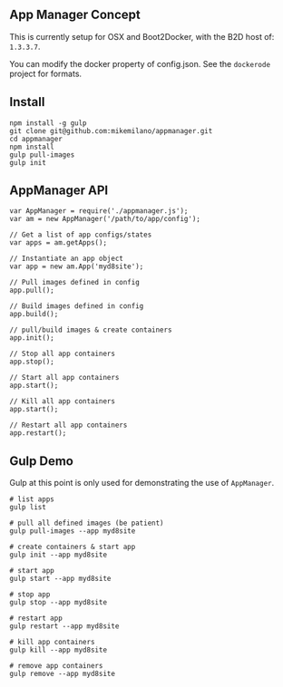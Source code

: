 ## App Manager Concept

This is currently setup for OSX and Boot2Docker, with the B2D host of: `1.3.3.7`.

You can modify the docker property of config.json. See the `dockerode` project for formats.


## Install
```
npm install -g gulp
git clone git@github.com:mikemilano/appmanager.git
cd appmanager
npm install
gulp pull-images
gulp init
```

## AppManager API
```
var AppManager = require('./appmanager.js');
var am = new AppManager('/path/to/app/config');

// Get a list of app configs/states
var apps = am.getApps();

// Instantiate an app object
var app = new am.App('myd8site');

// Pull images defined in config
app.pull();

// Build images defined in config
app.build();

// pull/build images & create containers
app.init();

// Stop all app containers
app.stop();

// Start all app containers
app.start();

// Kill all app containers
app.start();

// Restart all app containers
app.restart();
```

## Gulp Demo

Gulp at this point is only used for demonstrating the use of `AppManager`.
```
# list apps
gulp list

# pull all defined images (be patient)
gulp pull-images --app myd8site

# create containers & start app
gulp init --app myd8site

# start app
gulp start --app myd8site

# stop app
gulp stop --app myd8site

# restart app
gulp restart --app myd8site

# kill app containers
gulp kill --app myd8site

# remove app containers
gulp remove --app myd8site
```
